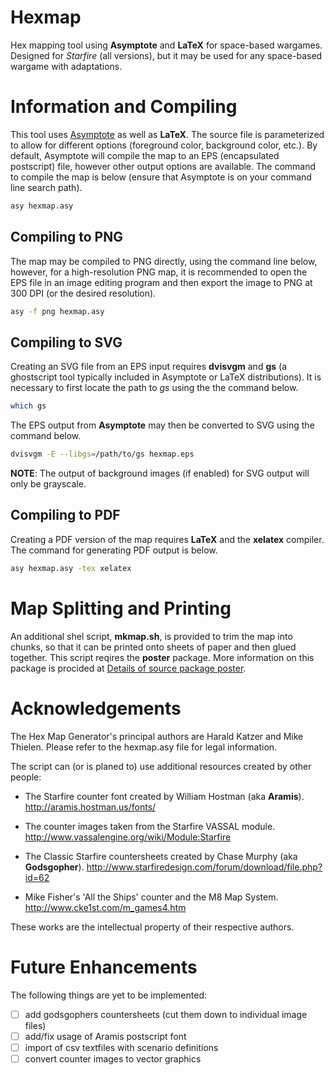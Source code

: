 # Hexmap
Hex mapping tool using **Asymptote** and **LaTeX** for space-based wargames. Designed for *Starfire* (all versions), but it may be used for any space-based wargame with adaptations.

# Information and Compiling
This tool uses [Asymptote](https://asymptote.sourceforge.io/) as well as **LaTeX**. The source file is parameterized to allow for different options (foreground color, background color, etc.). By default, Asymptote will compile the map to an EPS (encapsulated postscript) file, however other output options are available. The command to compile the map is below (ensure that Asymptote is on your command line search path).

```bash
asy hexmap.asy
```

## Compiling to PNG
The map may be compiled to PNG directly, using the command line below, however, for a high-resolution PNG map, it is recommended to open the EPS file in an image editing program and then export the image to PNG at 300 DPI (or the desired resolution).

```bash
asy -f png hexmap.asy
```

## Compiling to SVG
Creating an SVG file from an EPS input requires **dvisvgm** and **gs** (a ghostscript tool typically included in Asymptote or LaTeX distributions). It is necessary to first locate the path to *gs* using the the command below.

```bash
which gs
```

The EPS output from **Asymptote** may then be converted to SVG using the command below.

```bash
dvisvgm -E --libgs=/path/to/gs hexmap.eps
```

**NOTE**: The output of background images (if enabled) for SVG output will only be grayscale.

## Compiling to PDF
Creating a PDF version of the map requires **LaTeX** and the **xelatex** compiler. The command for generating PDF output is below.

```bash
asy hexmap.asy -tex xelatex
```

# Map Splitting and Printing
An additional shel script, **mkmap.sh**, is provided to trim the map into chunks, so that it can be printed onto sheets of paper and then glued together. This script reqires the **poster** package. More information on this package is procided at [Details of source package poster](https://packages.ubuntu.com/source/groovy/poster).

# Acknowledgements
The Hex Map Generator's principal authors are Harald Katzer and Mike Thielen. Please refer to the hexmap.asy file for legal information.

The script can (or is planed to) use additional resources created by other people:

- The Starfire counter font created by William Hostman (aka **Aramis**).
  http://aramis.hostman.us/fonts/

- The counter images taken from the Starfire VASSAL module.
  http://www.vassalengine.org/wiki/Module:Starfire

- The Classic Starfire countersheets created by Chase Murphy (aka **Godsgopher**).
  http://www.starfiredesign.com/forum/download/file.php?id=62

- Mike Fisher's 'All the Ships' counter and the M8 Map System.
  http://www.cke1st.com/m_games4.htm

These works are the intellectual property of their respective authors.

# Future Enhancements
The following things are yet to be implemented:

-[ ] add godsgophers countersheets (cut them down to individual image files)
-[ ] add/fix usage of Aramis postscript font
-[ ] import of csv textfiles with scenario definitions
-[ ] convert counter images to vector graphics